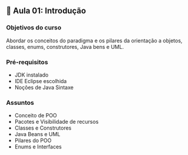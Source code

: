## 📝 Aula 01: Introdução
### Objetivos do curso
Abordar os conceitos do paradigma e os pilares da orientação a objetos, classes, enums, construtores, Java bens e UML.

### Pré-requisitos
- JDK instalado
- IDE Eclipse escolhida
- Noções de Java Sintaxe

### Assuntos
- Conceito de POO
- Pacotes e Visibilidade de recursos
- Classes e Construtores
- Java Beans e UML
- Pilares do POO
- Enums e Interfaces